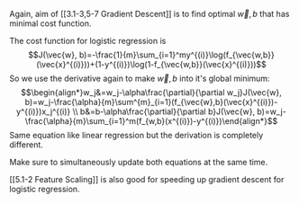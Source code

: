 Again, aim of [[3.1-3,5-7 Gradient Descent]] is to find optimal $\vec{w},b$ that has minimal cost function.

The cost function for logistic regression is $$J(\vec{w}, b)=-\frac{1}{m}\sum_{i=1}^my^{(i)}\log(f_{\vec{w,b}}(\vec{x}^{(i)}))+(1-y^{(i)})\log(1-f_{\vec{w,b}}(\vec{x}^{(i)}))$$
So we use the derivative again to make $\vec{w},b$ into it's global minimum: $$\begin{align*}w_j&=w_j-\alpha\frac{\partial}{\partial w_j}J(\vec{w}, b)=w_j-\frac{\alpha}{m}\sum^{m}_{i=1}(f_{\vec{w},b}(\vec{x}^{(i)})-y^{(i)})x_j^{(i)} \\ b&=b-\alpha\frac{\partial}{\partial b}J(\vec{w}, b)=w_j-\frac{\alpha}{m}\sum_{i=1}^m(f_{w,b}(x^{(i)})-y^{(i)})\end{align*}$$
Same equation like linear regression but the derivation is completely different.

Make sure to simultaneously update both equations at the same time.

[[5.1-2 Feature Scaling]] is also good for speeding up gradient descent for logistic regression.